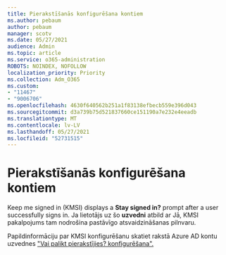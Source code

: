 ```yaml
---
title: Pierakstīšanās konfigurēšana kontiem
ms.author: pebaum
author: pebaum
manager: scotv
ms.date: 05/27/2021
audience: Admin
ms.topic: article
ms.service: o365-administration
ROBOTS: NOINDEX, NOFOLLOW
localization_priority: Priority
ms.collection: Adm_O365
ms.custom:
- "11467"
- "9006706"
ms.openlocfilehash: 4630f640562b251a1f83138efbecb559e396d043
ms.sourcegitcommit: d3a739b75d521837660ce151190a7e232e4eeadb
ms.translationtype: MT
ms.contentlocale: lv-LV
ms.lasthandoff: 05/27/2021
ms.locfileid: "52731515"
---
```

# <a name="configure-stay-signed-in-for-accounts"></a>Pierakstīšanās konfigurēšana kontiem

Keep me signed in (KMSI) displays a **Stay signed in?** prompt after a user successfully signs in. Ja lietotājs uz šo **uzvedni** atbild ar Jā, KMSI pakalpojums tam nodrošina pastāvīgo atsvaidzināšanas pilnvaru. 

Papildinformāciju par KMSI konfigurēšanu skatiet rakstā Azure AD kontu uzvednes ["Vai palikt pierakstījies? konfigurēšana".](/azure/active-directory/fundamentals/keep-me-signed-in)